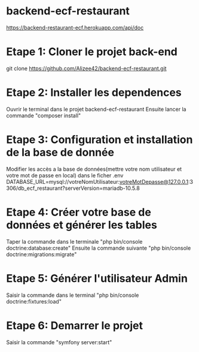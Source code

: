 # backend-ecf-restaurant

https://backend-restaurant-ecf.herokuapp.com/api/doc

# Etape 1: Cloner le projet back-end
git clone https://github.com/Alizee42/backend-ecf-restaurant.git

# Etape 2: Installer les dependences
Ouvrir le terminal dans le projet backend-ecf-restaurant
Ensuite lancer la commande "composer install"

# Etape 3: Configuration et installation de la base de donnée
Modifier les accès a la base de données(mettre votre nom utilisateur et votre mot de passe en local) dans le ficher .env
DATABASE_URL=mysql://votreNomUtilisateur:votreMotDepasse@127.0.0.1:3306/db_ecf_restaurant?serverVersion=mariadb-10.5.8

# Etape 4: Créer votre base de données et générer les tables
Taper la commande dans le terminale
"php bin/console doctrine:database:create"
Ensuite la commande suivante
"php bin/console doctrine:migrations:migrate"

# Etape 5: Générer l'utilisateur Admin
Saisir la commande dans le terminal
"php bin/console doctrine:fixtures:load"

# Etape 6: Demarrer le projet
Saisir la commande
"symfony server:start"